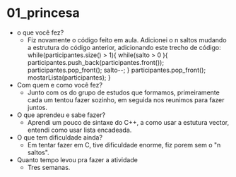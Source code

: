 # 01_princesa

* o que você fez?
  * Fiz novamente o código feito em aula. Adicionei o n saltos mudando a estrutura do código anterior, adicionando este trecho de código:
   while(participantes.size() > 1){
        while(salto > 0 ){
            participantes.push_back(participantes.front());
            participantes.pop_front();
            salto--;
        }
            participantes.pop_front();
            mostarLista(participantes);
    }
* Com quem e como você fez?
  * Junto com os do grupo de estudos que formamos, primeiramente cada um tentou fazer sozinho, em seguida nos reunimos para fazer juntos.
* O que aprendeu e sabe fazer?
  * Aprendi um pouco de sintaxe do C++, a como usar a estutura vector, entendi como usar lista encadeada.
* O que tem dificuldade ainda?
  * Em tentar fazer em C, tive dificuldade enorme, fiz porem sem o "n saltos".
* Quanto tempo levou pra fazer a atividade
  * Tres semanas. 
